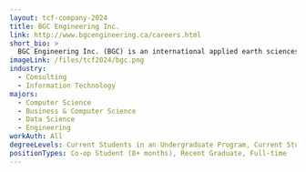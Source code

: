 ```yaml
---
layout: tcf-company-2024
title: BGC Engineering Inc.
link: http://www.bgcengineering.ca/careers.html
short_bio: >
  BGC Engineering Inc. (BGC) is an international applied earth sciences professional services firm. We are proud of our talented team of over 700 employees, spanning the fields of Engineering, Geoscience, Software, Geomatics, Data Science, Accounting, Administration, Health & Safety and Human Resources. Alongside our clients and industry partners, BGC works collaboratively as 'One Team', dedicated to solving the world's most critical applied earth science challenges. BGC has Canadian offices located in Vancouver, Victoria, Kamloops, Kelowna, Calgary, Edmonton, Toronto, Kingston, Ottawa, Sudbury, Fredericton, Halifax, and offices in Golden (Colorado), Santiago (Chile), Santo Domingo (Dominican Republic) and Brisbane (Australia).
imageLink: /files/tcf2024/bgc.png
industry:
  - Consulting
  - Information Technology
majors:
  - Computer Science
  - Business & Computer Science
  - Data Science
  - Engineering
workAuth: All
degreeLevels: Current Students in an Undergraduate Program, Current Students in a Masters Program, Graduated with an Undergraduate Degree, Graduated with a Graduate Degree (Masters or Phd)
positionTypes: Co-op Student (8+ months), Recent Graduate, Full-time
---
```

